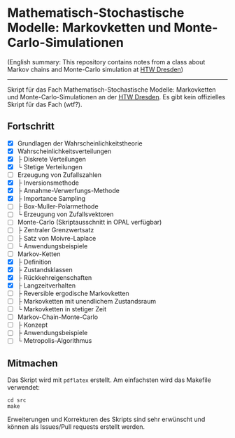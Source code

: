 # Mathematisch-Stochastische Modelle: Markovketten und Monte-Carlo-Simulationen

(English summary: This repository contains notes from a class about Markov
chains and Monte-Carlo simulation at [HTW Dresden](https://htw-dresden.de))

<hr>

Skript für das Fach Mathematisch-Stochastische Modelle: Markovketten und
Monte-Carlo-Simulationen an der [HTW Dresden](https://htw-dresden.de). Es gibt
kein offizielles Skript für das Fach (wtf?).

## Fortschritt

- [x] Grundlagen der Wahrscheinlichkeitstheorie
- [x] Wahrscheinlichkeitsverteilungen
- [x] ├ Diskrete Verteilungen
- [x] └ Stetige Verteilungen
- [ ] Erzeugung von Zufallszahlen
- [x] ├ Inversionsmethode
- [x] ├ Annahme-Verwerfungs-Methode
- [x] ├ Importance Sampling
- [ ] ├ Box-Muller-Polarmethode
- [ ] └ Erzeugung von Zufallsvektoren
- [ ] Monte-Carlo (Skriptausschnitt in OPAL verfügbar)
- [ ] ├ Zentraler Grenzwertsatz
- [ ] ├ Satz von Moivre-Laplace
- [ ] └ Anwendungsbeispiele
- [ ] Markov-Ketten
- [x] ├ Definition
- [x] ├ Zustandsklassen
- [x] ├ Rückkehreigenschaften
- [x] ├ Langzeitverhalten
- [ ] ├ Reversible ergodische Markovketten
- [ ] ├ Markovketten mit unendlichem Zustandsraum
- [ ] └ Markovketten in stetiger Zeit
- [ ] Markov-Chain-Monte-Carlo
- [ ] ├ Konzept
- [ ] ├ Anwendungsbeispiele
- [ ] └ Metropolis-Algorithmus

## Mitmachen

Das Skript wird mit `pdflatex` erstellt. Am einfachsten wird das Makefile
verwendet:

```
cd src
make
```

Erweiterungen und Korrekturen des Skripts sind sehr erwünscht und können als
Issues/Pull requests erstellt werden.
